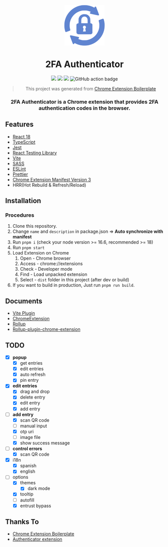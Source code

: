 <div align="center">
<img src="public/icon-128.png" alt="logo"/>
<h1>2FA Authenticator</h1>

![](https://img.shields.io/badge/React-61DAFB?style=flat-square&logo=react&logoColor=black)
![](https://img.shields.io/badge/Typescript-3178C6?style=flat-square&logo=typescript&logoColor=white)
![](https://badges.aleen42.com/src/vitejs.svg)
![GitHub action badge](https://github.com/hemancini/2fa-authenticator/actions/workflows/build-zip.yml/badge.svg)

> This project was generated from [Chrome Extension Boilerplate](https://github.com/Jonghakseo/chrome-extension-boilerplate-react-vite)

### 2FA Authenticator is a Chrome extension that provides 2FA authentication codes in the browser.

</div>

## Features <a name="features"></a>

- [React 18](https://reactjs.org/)
- [TypeScript](https://www.typescriptlang.org/)
- [Jest](https://jestjs.io/)
- [React Testing Library](https://testing-library.com/docs/react-testing-library/intro/)
- [Vite](https://vitejs.dev/)
- [SASS](https://sass-lang.com/)
- [ESLint](https://eslint.org/)
- [Prettier](https://prettier.io/)
- [Chrome Extension Manifest Version 3](https://developer.chrome.com/docs/extensions/mv3/intro/)
- HRR(Hot Rebuild & Refresh/Reload)

## Installation <a name="installation"></a>

### Procedures <a name="procedures"></a>

1. Clone this repository.
2. Change `name` and `description` in package.json => **Auto synchronize with manifest**
3. Run `pnpm i` (check your node version >= 16.6, recommended >= 18)
4. Run `pnpm start`
5. Load Extension on Chrome
   1. Open - Chrome browser
   2. Access - chrome://extensions
   3. Check - Developer mode
   4. Find - Load unpacked extension
   5. Select - `dist` folder in this project (after dev or build)
6. If you want to build in production, Just run `pnpm run build`.

## Documents <a name="documents"></a>

- [Vite Plugin](https://vitejs.dev/guide/api-plugin.html)
- [ChromeExtension](https://developer.chrome.com/docs/extensions/mv3/)
- [Rollup](https://rollupjs.org/guide/en/)
- [Rollup-plugin-chrome-extension](https://www.extend-chrome.dev/rollup-plugin)

## TODO

- [x] **popup**
  - [x] get entries
  - [x] edit entries
  - [x] auto refresh
  - [x] pin entry
- [x] **edit entries**
  - [x] drag and drop
  - [x] delete entry
  - [x] edit entry
  - [x] add entry
- [ ] **add entry**
  - [x] scan QR code
  - [ ] manual input
  - [x] otp uri
  - [ ] image file
  - [x] show success message
- [ ] **control errors**
  - [x] scan QR code
- [x] i18n
  - [x] spanish
  - [x] english
- [ ] options
  - [x] themes
    - [x] dark mode
  - [x] tooltip
  - [ ] autofill
  - [x] entrust bypass

## Thanks To

- [Chrome Extension Boilerplate](https://github.com/Jonghakseo/chrome-extension-boilerplate-react-vite)
- [Authenticator extension](https://github.com/Authenticator-Extension/Authenticator)
